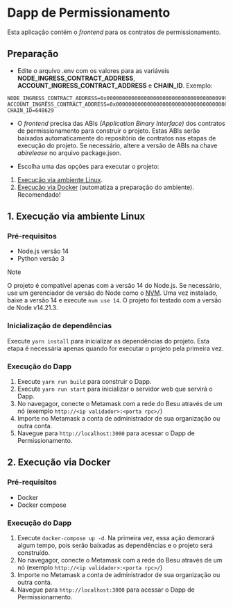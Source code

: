 # Dapp de Permissionamento

Esta aplicação contém o *frontend* para os contratos de permissionamento.

## Preparação

- Edite o arquivo .env com os valores para as variáveis **NODE_INGRESS_CONTRACT_ADDRESS**, **ACCOUNT_INGRESS_CONTRACT_ADDRESS** e **CHAIN_ID**. 
Exemplo:
```
NODE_INGRESS_CONTRACT_ADDRESS=0x0000000000000000000000000000000000009999
ACCOUNT_INGRESS_CONTRACT_ADDRESS=0x0000000000000000000000000000000000008888
CHAIN_ID=648629
```

- O *frontend* precisa das ABIs _(Application Binary Interface)_ dos contratos de permissionamento para construir o projeto. Estas ABIs serão baixadas automaticamente do repositório de contratos nas etapas de execução do projeto. Se necessário, altere a versão de ABIs na chave *abirelease* no arquivo package.json.

- Escolha uma das opções para executar o projeto:
1. [Execução via ambiente Linux](https://github.com/RBBNet/dapp-permissionamento/#1-execu%C3%A7%C3%A3o-via-ambiente-linux).
2. [Execução via Docker](https://github.com/RBBNet/dapp-permissionamento/#2-execu%C3%A7%C3%A3o-via-docker) (automatiza a preparação do ambiente). Recomendado!

## 1. Execução via ambiente Linux

### Pré-requisitos

- Node.js versão 14
- Python versão 3

> [!NOTE]
> O projeto é compatível apenas com a versão 14 do Node.js. Se necessário, use um gerenciador de versão do Node como o [NVM](https://github.com/nvm-sh/nvm). Uma vez instalado, baixe a versão 14 e execute `nvm use 14`. O projeto foi testado com a versão de Node v14.21.3.

### Inicialização de dependências ###
Execute `yarn install` para inicializar as dependências do projeto. Esta etapa é necessária apenas quando for executar o projeto pela primeira vez.

### Execução do Dapp ####
1. Execute `yarn run build` para construir o Dapp.
2. Execute `yarn run start` para inicializar o servidor web que servirá o Dapp.
3. No navegagor, conecte o Metamask com a rede do Besu através de um nó (exemplo `http://<ip validador>:<porta rpc>/`)
4. Importe no Metamask a conta de administrador de sua organização ou outra conta.
5. Navegue para `http://localhost:3000` para acessar o Dapp de Permissionamento.


## 2. Execução via Docker

### Pré-requisitos

- Docker
- Docker compose

### Execução do Dapp ####
1. Execute `docker-compose up -d`. Na primeira vez, essa ação demorará algum tempo, pois serão baixadas as dependências e o projeto será construído.
2. No navegagor, conecte o Metamask com a rede do Besu através de um nó (exemplo `http://<ip validador>:<porta rpc>/`)
3. Importe no Metamask a conta de administrador de sua organização ou outra conta.
4. Navegue para `http://localhost:3000` para acessar o Dapp de Permissionamento.
